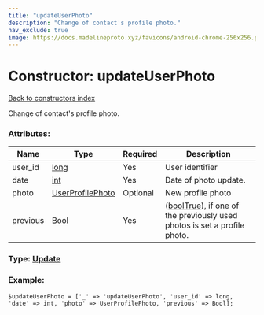 ```yaml
---
title: "updateUserPhoto"
description: "Change of contact's profile photo."
nav_exclude: true
image: https://docs.madelineproto.xyz/favicons/android-chrome-256x256.png
---
```

# Constructor: updateUserPhoto  
[Back to constructors index](/API_docs/constructors/index.html)



Change of contact's profile photo.

### Attributes:

| Name     |    Type       | Required | Description |
|----------|---------------|----------|-------------|
|user\_id|[long](/API_docs/types/long.html) | Yes|User identifier|
|date|[int](/API_docs/types/int.html) | Yes|Date of photo update.|
|photo|[UserProfilePhoto](/API_docs/types/UserProfilePhoto.html) | Optional|New profile photo|
|previous|[Bool](/API_docs/types/Bool.html) | Yes|([boolTrue](../constructors/boolTrue.html)), if one of the previously used photos is set a profile photo.|



### Type: [Update](/API_docs/types/Update.html)


### Example:

```
$updateUserPhoto = ['_' => 'updateUserPhoto', 'user_id' => long, 'date' => int, 'photo' => UserProfilePhoto, 'previous' => Bool];
```  
